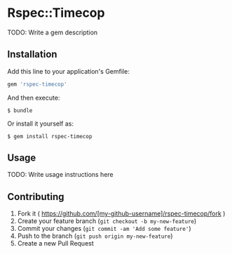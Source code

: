# Rspec::Timecop

TODO: Write a gem description

## Installation

Add this line to your application's Gemfile:

```ruby
gem 'rspec-timecop'
```

And then execute:

    $ bundle

Or install it yourself as:

    $ gem install rspec-timecop

## Usage

TODO: Write usage instructions here

## Contributing

1. Fork it ( https://github.com/[my-github-username]/rspec-timecop/fork )
2. Create your feature branch (`git checkout -b my-new-feature`)
3. Commit your changes (`git commit -am 'Add some feature'`)
4. Push to the branch (`git push origin my-new-feature`)
5. Create a new Pull Request
